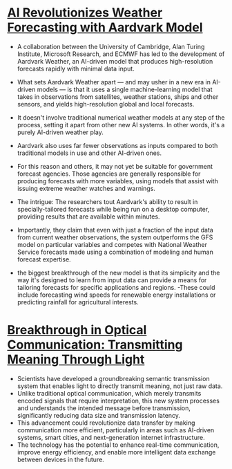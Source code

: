 # [AI Revolutionizes Weather Forecasting with Aardvark Model](https://www.cam.ac.uk/research/news/fully-ai-driven-weather-prediction-system-could-start-revolution-in-forecasting)
- A collaboration between the University of Cambridge, Alan Turing Institute, Microsoft Research, and ECMWF has led to the development of Aardvark Weather, an AI-driven model that produces high-resolution forecasts rapidly with minimal data input.
- What sets Aardvark Weather apart — and may usher in a new era in AI-driven models — is that it uses a single machine-learning model that takes in observations from satellites, weather stations, ships and other sensors, and yields high-resolution global and local forecasts.
- It doesn't involve traditional numerical weather models at any step of the process, setting it apart from other new AI systems. In other words, it's a purely AI-driven weather play.
- Aardvark also uses far fewer observations as inputs compared to both traditional models in use and other AI-driven ones.

- For this reason and others, it may not yet be suitable for government forecast agencies. Those agencies are generally responsible for producing forecasts with more variables, using models that assist with issuing extreme weather watches and warnings.
- The intrigue: The researchers tout Aardvark's ability to result in specially-tailored forecasts while being run on a desktop computer, providing results that are available within minutes.

- Importantly, they claim that even with just a fraction of the input data from current weather observations, the system outperforms the GFS model on particular variables and competes with National Weather Service forecasts made using a combination of modeling and human forecast expertise.
- the biggest breakthrough of the new model is that its simplicity and the way it's designed to learn from input data can provide a means for tailoring forecasts for specific applications and regions.
-These could include forecasting wind speeds for renewable energy installations or predicting rainfall for agricultural interests.
# [Breakthrough in Optical Communication: Transmitting Meaning Through Light](https://scitechdaily.com/scientists-just-taught-light-to-transmit-meaning-and-its-revolutionizing-communications/)
- Scientists have developed a groundbreaking semantic transmission system that enables light to directly transmit meaning, not just raw data.
- Unlike traditional optical communication, which merely transmits encoded signals that require interpretation, this new system processes and understands the intended message before transmission, significantly reducing data size and transmission latency.
- This advancement could revolutionize data transfer by making communication more efficient, particularly in areas such as AI-driven systems, smart cities, and next-generation internet infrastructure.
- The technology has the potential to enhance real-time communication, improve energy efficiency, and enable more intelligent data exchange between devices in the future.
